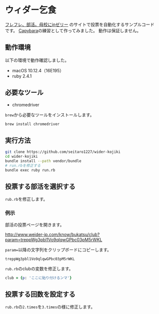 # ウィダー乞食
[フレフレ、部活。母校にinゼリー](http://www.weider-jp.com/know/bukatsu/)
のサイトで投票を自動化するサンプルコードです。
[Capybara](https://github.com/teamcapybara/capybara)の練習として作ってみました。
動作は保証しません。

## 動作環境
以下の環境で動作確認しました。
- macOS 10.12.4（16E195）
- ruby 2.4.1

## 必要なツール
- chromedriver

`brew`から必要なツールをインストールします。
```bash
brew install chromedriver
```

## 実行方法
```bash
git clone https://github.com/seitaro1227/wider-kojiki
cd wider-kojiki
bundle install --path vendor/bundle
# run.rbを修正する
bundle exec ruby run.rb
```

## 投票する部活を選択する
`rub.rb`を修正します。

### 例示
部活の投票ページを開きます。

http://www.weider-jp.com/know/bukatsu/club?param=treppWg3pbl1Vo9qlqwGPbc03pM5rWKL

`param=`以降の文字列をクリップボードにコピーします。
```
treppWg3pbl1Vo9qlqwGPbc03pM5rWKL
```
`rub.rb`のclubの変数を修正します。
```ruby
club = {p: 'ここに貼り付けるンマ'}
```

## 投票する回数を設定する
`rub.rb`の`2.times`を`3.times`の様に修正します。
